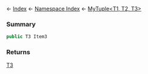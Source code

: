 ← [Index](Api-Index) ← [Namespace Index](Namespace-Index) ← [MyTuple<T1, T2, T3>](VRage.MyTuple`3)

### Summary

```csharp
public T3 Item3
```

### Returns

[T3]()

